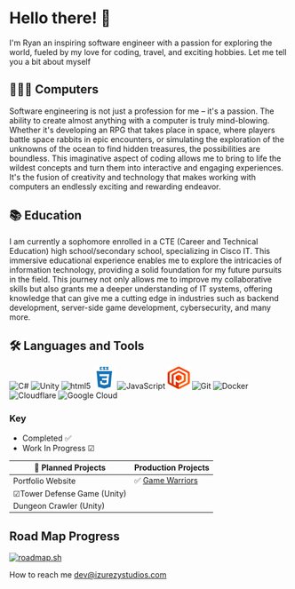 # Hello there! 👋

I'm Ryan an inspiring software engineer with a passion for exploring the world, fueled by my love for coding, travel, and exciting hobbies. Let me tell you a bit about myself

## 👨‍💻😁 Computers

Software engineering is not just a profession for me – it's a passion. The ability to create almost anything with a computer is truly mind-blowing. Whether it's developing an RPG that takes place in space, where players battle space rabbits in epic encounters, or simulating the exploration of the unknowns of the ocean to find hidden treasures, the possibilities are boundless. This imaginative aspect of coding allows me to bring to life the wildest concepts and turn them into interactive and engaging experiences. It's the fusion of creativity and technology that makes working with computers an endlessly exciting and rewarding endeavor.

## 📚 Education

I am currently a sophomore enrolled in a CTE (Career and Technical Education) high school/secondary school, specializing in Cisco IT. This immersive educational experience enables me to explore the intricacies of information technology, providing a solid foundation for my future pursuits in the field. This journey not only allows me to improve my collaborative skills but also grants me a deeper understanding of IT systems, offering knowledge that can give me a cutting edge in industries such as backend development, server-side game development, cybersecurity, and many more.

## 🛠 Languages and Tools

<div syle="flex" >
<img src="https://cdn.jsdelivr.net/gh/devicons/devicon@latest/icons/csharp/csharp-original.svg" title="C#" alt="C#" width="40" height="40"/>
<img src="https://cdn.jsdelivr.net/gh/devicons/devicon@latest/icons/unity/unity-original.svg" title="Unity" alt="Unity" width="40" height="40"/>
<img src="https://cdn.jsdelivr.net/gh/devicons/devicon@latest/icons/html5/html5-original.svg" title="html5" alt="html5" width="40" height="40"/>
<img src="./Icons/css3-plain-wordmark.svg" title="CSS3" alt="CSS3" width="40" height="40"/>
<img src="https://cdn.jsdelivr.net/gh/devicons/devicon@latest/icons/javascript/javascript-original.svg" title="JavaScript" alt="JavaScript" width="40" height="40"/>
<img src="./Icons/plastic-scm.svg" title="Plastic scm" alt="Plastic scm" width="40" height="40"/>
<img src="https://cdn.jsdelivr.net/gh/devicons/devicon@latest/icons/git/git-original.svg" title="Git" alt="Git" width="40" height="40" />
<img src="https://cdn.jsdelivr.net/gh/devicons/devicon@latest/icons/docker/docker-original.svg" 
title="Docker" alt="Docker" width="40" height="40" />
 <img src="https://cdn.jsdelivr.net/gh/devicons/devicon@latest/icons/cloudflare/cloudflare-original.svg" title="Cloudflare" alt="Cloudflare" width="40" height="40" />
<img src="https://cdn.jsdelivr.net/gh/devicons/devicon@latest/icons/googlecloud/googlecloud-original.svg" title="Google Cloud" alt="Google Cloud" width="40" height="40" />
</div>

### Key

- Completed ✅
- Work In Progress ☑

| **📆 Planned Projects**     | **Production Projects**                   |
| --------------------------- | ----------------------------------------- |
| Portfolio Website           | ✅ [Game Warriors](https://gwarriors.net) |
| ☑Tower Defense Game (Unity) |                                           |
| Dungeon Crawler (Unity)     |                                           |

## Road Map Progress

[![roadmap.sh](https://api.roadmap.sh/v1-badge/tall/65940418ae22c125230da859?variant=dark&roadmaps=aspnet-core%2Ccyber-security%2Cfull-stack%2Cgame-developer)](https://roadmap.sh)

How to reach me <a href="mailto:dev@izurezystudios.com">dev@izurezystudios.com</a>
